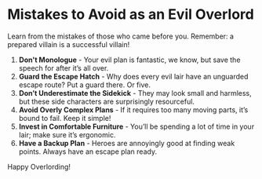<!--
SPDX-FileCopyrightText: 2024 Evil Overlord Inc.
-->

# Mistakes to Avoid as an Evil Overlord

Learn from the mistakes of those who came before you. Remember: a prepared villain is a successful villain!

1. **Don't Monologue** - Your evil plan is fantastic, we know, but save the speech for after it’s all over.
2. **Guard the Escape Hatch** - Why does every evil lair have an unguarded escape route? Put a guard there. Or five.
3. **Don’t Underestimate the Sidekick** - They may look small and harmless, but these side characters are surprisingly resourceful.
4. **Avoid Overly Complex Plans** - If it requires too many moving parts, it’s bound to fail. Keep it simple!
5. **Invest in Comfortable Furniture** - You’ll be spending a lot of time in your lair; make sure it’s ergonomic.
6. **Have a Backup Plan** - Heroes are annoyingly good at finding weak points. Always have an escape plan ready.

Happy Overlording!
